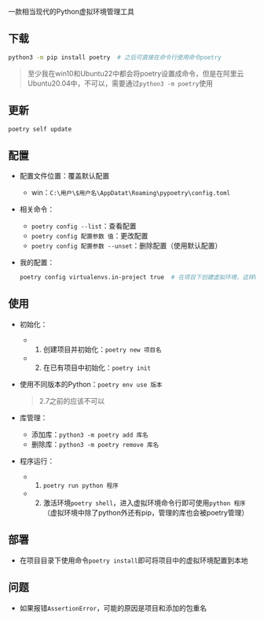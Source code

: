 一款相当现代的Python虚拟环境管理工具

## 下载
```bash
python3 -m pip install poetry  # 之后可直接在命令行使用命令poetry
```
>至少我在win10和Ubuntu22中都会将poetry设置成命令，但是在阿里云Ubuntu20.04中，不可以，需要通过`python3 -m poetry`使用

## 更新
```bash
poetry self update
```
## 配置
+ 配置文件位置：覆盖默认配置
	+ win：`C:\用户\$用户名\AppDatat\Roaming\pypoetry\config.toml`

+ 相关命令：
	+ `poetry config --list`：查看配置
	+ `poetry config 配置参数 值`：更改配置
	+ `poetry config 配置参数 --unset`：删除配置（使用默认配置）

+ 我的配置：
	```bash
	poetry config virtualenvs.in-project true  # 在项目下创建虚拟环境，这样VSCode也能找到对应库
	```
## 使用

+ 初始化：
	+ 1. 创建项目并初始化：`poetry new 项目名`
	+ 2. 在已有项目中初始化：`poetry init`

+ 使用不同版本的Python：`poetry env use 版本`
	>2.7之前的应该不可以

+ 库管理：
	+ 添加库：`python3 -m poetry add 库名`
	+ 删除库：`python3 -m poetry remove 库名`

+ 程序运行：
	+ 1. `poetry run python 程序`
	+ 2. 激活环境`poetry shell`，进入虚拟环境命令行即可使用`python 程序`（虚拟环境中除了python外还有pip，管理的库也会被poetry管理）

## 部署

+ 在项目目录下使用命令`poetry install`即可将项目中的虚拟环境配置到本地

## 问题

+ 如果报错`AssertionError`，可能的原因是项目和添加的包重名